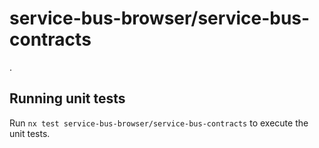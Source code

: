 # service-bus-browser/service-bus-contracts

.

## Running unit tests

Run `nx test service-bus-browser/service-bus-contracts` to execute the unit tests.
